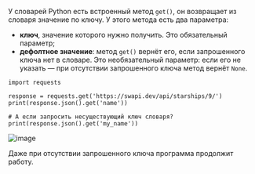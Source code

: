 У словарей Python есть встроенный метод `get()`, он возвращает из словаря значение по ключу. У этого метода есть два параметра:

-   **ключ**, значение которого нужно получить. Это обязательный параметр;
-   **дефолтное значение**: метод `get()` вернёт его, если запрошенного ключа нет в словаре. Это необязательный параметр: если его не указать — при отсутствии запрошенного ключа метод вернёт `None`.

```
import requests

response = requests.get('https://swapi.dev/api/starships/9/')
print(response.json().get('name'))

# А если запросить несуществующий ключ словаря?
print(response.json().get('my_name')) 
```

![image](https://pictures.s3.yandex.net/resources/S07_07_1634024077.png)

Даже при отсутствии запрошенного ключа программа продолжит работу.